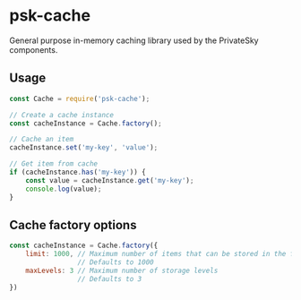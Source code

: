 # psk-cache

General purpose in-memory caching library used by the PrivateSky components.

## Usage

```javascript
const Cache = require('psk-cache');

// Create a cache instance
const cacheInstance = Cache.factory();

// Cache an item
cacheInstance.set('my-key', 'value');

// Get item from cache
if (cacheInstance.has('my-key')) {
    const value = cacheInstance.get('my-key');
    console.log(value);
}
```

## Cache factory options
```javascript
const cacheInstance = Cache.factory({
    limit: 1000, // Maximum number of items that can be stored in the first storage level
                 // Defaults to 1000
    maxLevels: 3 // Maximum number of storage levels
                 // Defaults to 3
})

```
